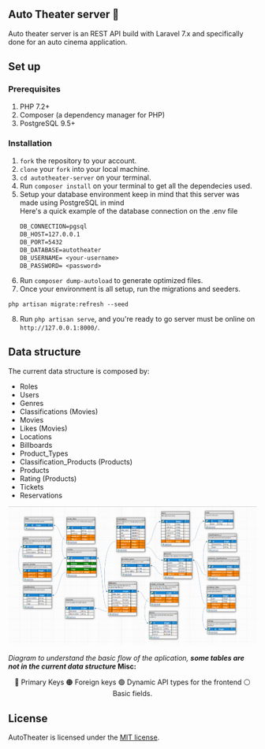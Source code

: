 ## Auto Theater server 🎪

Auto theater server is an REST API build with Laravel 7.x and specifically done for an auto cinema application.

## Set up
### Prerequisites

1. PHP 7.2+
2. Composer (a dependency manager for PHP)
3. PostgreSQL 9.5+

### Installation

1. `fork` the repository to your account.
2. `clone` your `fork` into your local machine.
3. `cd autotheater-server` on your terminal.
4. Run `composer install` on your terminal to get all the dependecies used.
5. Setup your database environment keep in mind that this server was made using PostgreSQL in mind <br> Here's a quick example of the database connection on the .env file 
   ```
   DB_CONNECTION=pgsql
   DB_HOST=127.0.0.1
   DB_PORT=5432
   DB_DATABASE=autotheater
   DB_USERNAME= <your-username>
   DB_PASSWORD= <password>
   ```
6. Run `composer dump-autoload` to generate optimized files.
7. Once your environment is all setup, run the migrations and seeders.
```
php artisan migrate:refresh --seed
```
8. Run `php artisan serve`, and you're ready to go server must be online on `http://127.0.0.1:8000/`.

## Data structure

The current data structure is composed by:
- Roles
- Users
- Genres
- Classifications (Movies)
- Movies
- Likes (Movies)
- Locations
- Billboards
- Product_Types
- Classification_Products (Products)
- Products
- Rating (Products)
- Tickets
- Reservations

<p align="center"><img src="https://github.com/rodzy/Autotheater-server/blob/master/AutoTheater-Database-v.3.PNG"/></p>
<em>Diagram to understand the basic flow of the aplication, <strong>some tables are not in the current data structure </strong></em>
<strong>Misc:</strong>
<p align="center">🔵 Primary Keys 🟠 Foreign keys 🟢 Dynamic API types for the frontend ⚪ Basic fields.</p>


## License

AutoTheater is licensed under the [MIT license](https://opensource.org/licenses/MIT).
